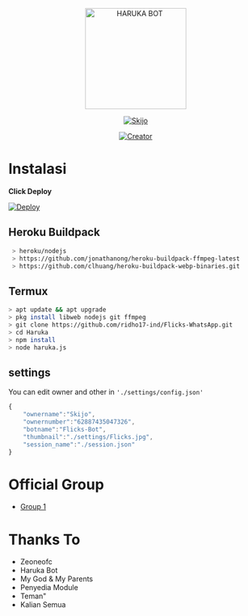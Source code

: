 <p align="center">
<img src="https://telegra.ph/file/4c06c6456da3625108f6b.jpg" alt="HARUKA BOT" width="200"/>

<p align="center">
    <a href="https://ridho17-ind.github.io">
        <img
            src="https://readme-typing-svg.herokuapp.com?size=15&width=280&lines=Thank+For+Using+Flicks+Bot+🚀"
            alt="Skijo"
        />
    </a>
</p>

</p>
<p align="center">
<a href="https://github.com/ridho17-ind"><img title="Creator" src="https://img.shields.io/badge/Creator-Skyzo-red.svg?style=for-the-badge&logo=github"></a>


</p>
</div>


# Instalasi

**Click Deploy**

[![Deploy](https://www.herokucdn.com/deploy/button.svg)](https://heroku.com/deploy?template=https://github.com/ridho17-ind/Flicks-WhatsApp)

## Heroku Buildpack
```bash
 > heroku/nodejs
 > https://github.com/jonathanong/heroku-buildpack-ffmpeg-latest
 > https://github.com/clhuang/heroku-buildpack-webp-binaries.git
```

## Termux
```bash
> apt update && apt upgrade
> pkg install libweb nodejs git ffmpeg
> git clone https://github.com/ridho17-ind/Flicks-WhatsApp.git
> cd Haruka
> npm install
> node haruka.js
```

## settings
You can edit owner and other in `'./settings/config.json'`

```ts
{
	"ownername":"Skijo",
	"ownernumber":"62887435047326",
	"botname":"Flicks-Bot",
	"thumbnail":"./settings/Flicks.jpg",
	"session_name":"./session.json"
}
```

# Official Group
- [Group 1](https://t.me/Flicksrobotsupport)

# Thanks To
- Zeoneofc
- Haruka Bot
- My God & My Parents
- Penyedia Module
- Teman"
- Kalian Semua
